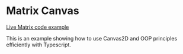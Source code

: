 # Matrix Canvas

[Live Matrix code example](http://studentdev.esc.nd.edu/matrix.html)

This is an example showing how to use Canvas2D and OOP principles efficiently with Typescript. 


